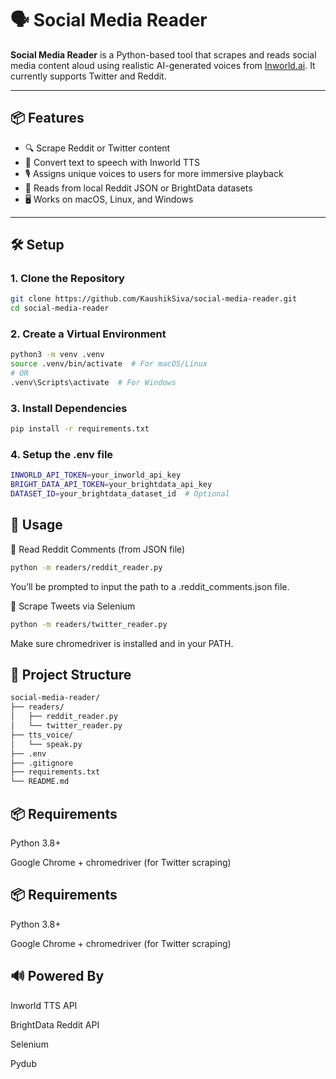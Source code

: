 # 🗣️ Social Media Reader

**Social Media Reader** is a Python-based tool that scrapes and reads social media content aloud using realistic AI-generated voices from [Inworld.ai](https://inworld.ai/). It currently supports Twitter and Reddit.

---

## 📦 Features

- 🔍 Scrape Reddit or Twitter content
- 🧠 Convert text to speech with Inworld TTS
- 🎙️ Assigns unique voices to users for more immersive playback
- 📁 Reads from local Reddit JSON or BrightData datasets
- 🖥️ Works on macOS, Linux, and Windows

---

## 🛠️ Setup

### 1. Clone the Repository

```bash
git clone https://github.com/KaushikSiva/social-media-reader.git
cd social-media-reader
```

### 2. Create a Virtual Environment
```bash
python3 -m venv .venv
source .venv/bin/activate  # For macOS/Linux
# OR
.venv\Scripts\activate  # For Windows
```

### 3. Install Dependencies
```bash
pip install -r requirements.txt
```

### 4. Setup the .env file
```bash
INWORLD_API_TOKEN=your_inworld_api_key
BRIGHT_DATA_API_TOKEN=your_brightdata_api_key
DATASET_ID=your_brightdata_dataset_id  # Optional
```

## 🐍 Usage

🔸 Read Reddit Comments (from JSON file)
```bash
python -m readers/reddit_reader.py
```
You’ll be prompted to input the path to a .reddit_comments.json file.

🔸 Scrape Tweets via Selenium
```bash
python -m readers/twitter_reader.py
```
Make sure chromedriver is installed and in your PATH.

## 📁 Project Structure
```bash
social-media-reader/
├── readers/
│   ├── reddit_reader.py
│   └── twitter_reader.py
├── tts_voice/
│   └── speak.py
├── .env
├── .gitignore
├── requirements.txt
└── README.md
```

## 📦 Requirements

Python 3.8+

Google Chrome + chromedriver (for Twitter scraping)

## 📦 Requirements

Python 3.8+

Google Chrome + chromedriver (for Twitter scraping)

## 🔊 Powered By
Inworld TTS API

BrightData Reddit API

Selenium

Pydub


